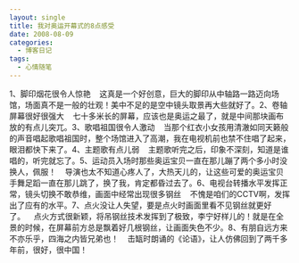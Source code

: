 ```yaml
---
layout: single
title: 我对奥运开幕式的8点感受
date: 2008-08-09
categories:
  - 博客日记
tags:
  - 心情随笔
---
```


1、脚印烟花很令人惊艳&nbsp;&nbsp;&nbsp;&nbsp;这真是一个好创意，巨大的脚印从中轴路一路迈向场馆，场面真不是一般的壮观！美中不足的是空中镜头取景再大些就好了。2、卷轴屏幕很好很强大&nbsp;&nbsp;&nbsp;&nbsp;七十多米长的屏幕，应该也是奥运之最了，就是中间那块画布放的有点儿突兀。3、歌唱祖国很令人激动&nbsp;&nbsp;&nbsp;&nbsp;当那个红衣小女孩用清澈如同天籁般的声音唱起歌唱祖国时，整个场馆进入了高潮，我在电视机前也禁不住唱了起来，眼泪都快下来了。4、主题歌有点儿弱&nbsp;&nbsp;&nbsp;&nbsp;主题歌听完之后，印象不深刻，知道是谁唱的，听完就忘了。5、运动员入场时那些奥运宝贝一直在那儿蹦了两个多小时没换人，佩服！&nbsp;&nbsp;&nbsp;&nbsp;导演也太不知道心疼人了，大热天儿的，让这些可爱的奥运宝贝手舞足蹈一直在那儿跳了，换了我，肯定都昏过去了。6、电视台转播水平发挥正常，镜头切换不敢恭维，画面中经常出现很多钢丝&nbsp;&nbsp;&nbsp;&nbsp;不愧是咱们的CCTV啊，发挥出了应有的水平。7、点火没让人失望，要是点火时画面里看不见钢丝就更好了。&nbsp;&nbsp;&nbsp;&nbsp;点火方式很新颖，将吊钢丝技术发挥到了极致，李宁好样儿的！就是在全景的时候，在屏幕前方总是飘着好几根钢丝，让画面失色不少。8、有朋自远方来不亦乐乎，四海之内皆兄弟也！&nbsp;&nbsp;&nbsp;&nbsp;击缻时朗诵的《论语》，让人仿佛回到了两千多年前，很好，很中国！
